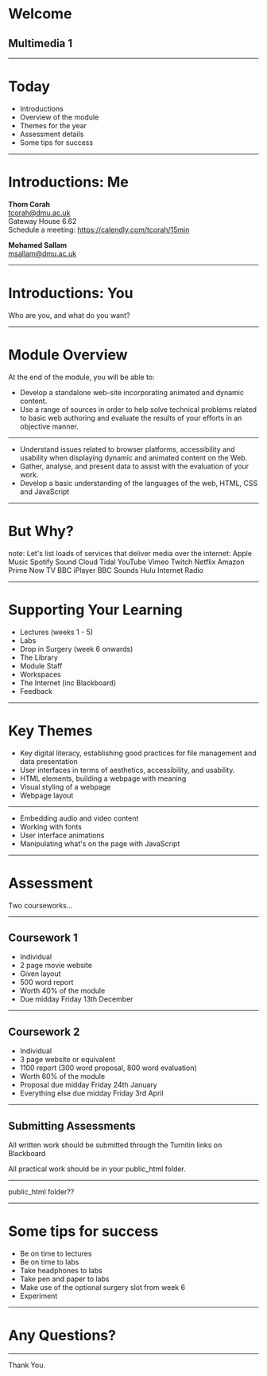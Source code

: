 # Welcome
## Multimedia 1

---

# Today

* Introductions  
* Overview of the module  
* Themes for the year  
* Assessment details  
* Some tips for success

---

# Introductions: Me

**Thom Corah**   
tcorah@dmu.ac.uk    
Gateway House 6.62    
Schedule a meeting: https://calendly.com/tcorah/15min    

  
**Mohamed Sallam**  
msallam@dmu.ac.uk

___

# Introductions: You  

Who are you, and what do you want?

---

# Module Overview

At the end of the module, you will be able to:

* Develop a standalone web-site incorporating animated and dynamic content.  <!-- .element: class="fragment" --> 
* Use a range of sources in order to help solve technical problems related to basic web authoring and evaluate the results of your efforts in an objective manner.  <!-- .element: class="fragment" --> 

___

* Understand issues related to browser platforms, accessibility and usability when displaying dynamic and animated content on the Web.  
* Gather, analyse, and present data to assist with the evaluation of your work.  <!-- .element: class="fragment" --> 
* Develop a basic understanding of the languages of the web, HTML, CSS and JavaScript  <!-- .element: class="fragment" --> 

---

# But Why?

note: Let's list loads of services that deliver media over the internet:
Apple Music
Spotify
Sound Cloud
Tidal
YouTube
Vimeo
Twitch
Netflix
Amazon Prime
Now TV
BBC iPlayer
BBC Sounds
Hulu
Internet Radio

---

# Supporting Your Learning

* Lectures (weeks 1 - 5)
* Labs
* Drop in Surgery (week 6 onwards)
* The Library
* Module Staff
* Workspaces
* The Internet (inc Blackboard)
* Feedback

---

# Key Themes

* Key digital literacy, establishing good practices for file management and data presentation  <!-- .element: class="fragment" --> 
* User interfaces in terms of aesthetics, accessibility, and usability.  <!-- .element: class="fragment" --> 
* HTML elements, building a webpage with meaning  <!-- .element: class="fragment" --> 
* Visual styling of a webpage  <!-- .element: class="fragment" --> 
* Webpage layout  <!-- .element: class="fragment" --> 

___

* Embedding audio and video content  
* Working with fonts  <!-- .element: class="fragment" --> 
* User interface animations  <!-- .element: class="fragment" --> 
* Manipulating what's on the page with JavaScript  <!-- .element: class="fragment" --> 

---

# Assessment

Two courseworks...

___

## Coursework 1

* Individual
* 2 page movie website
* Given layout
* 500 word report
* Worth 40% of the module
* Due midday Friday 13th December

___

## Coursework 2

* Individual
* 3 page website or equivalent
* 1100 report (300 word proposal, 800 word evaluation)
* Worth 60% of the module
* Proposal due midday Friday 24th January
* Everything else due midday Friday 3rd April

___

## Submitting Assessments

All written work should be submitted through the Turnitin links on Blackboard

All practical work should be in your public_html folder.

___

public_html folder??

---

# Some tips for success

* Be on time to lectures <!-- .element: class="fragment" --> 
* Be on time to labs <!-- .element: class="fragment" --> 
* Take headphones to labs <!-- .element: class="fragment" --> 
* Take pen and paper to labs <!-- .element: class="fragment" --> 
* Make use of the optional surgery slot from week 6 <!-- .element: class="fragment" --> 
* Experiment <!-- .element: class="fragment" --> 

---

# Any Questions?

---

Thank You.

